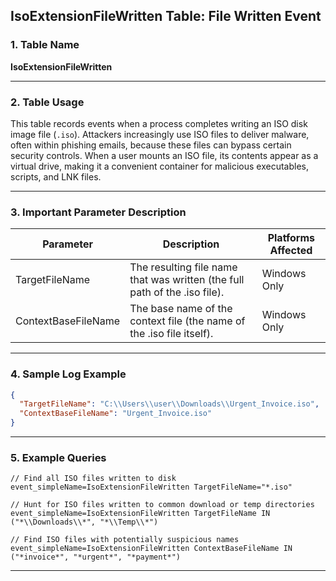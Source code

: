 ## IsoExtensionFileWritten Table: File Written Event

### 1. Table Name
**IsoExtensionFileWritten**

---

### 2. Table Usage
This table records events when a process completes writing an ISO disk image file (`.iso`). Attackers increasingly use ISO files to deliver malware, often within phishing emails, because these files can bypass certain security controls. When a user mounts an ISO file, its contents appear as a virtual drive, making it a convenient container for malicious executables, scripts, and LNK files.

---

### 3. Important Parameter Description

| Parameter | Description | Platforms Affected |
|---|---|---|
| TargetFileName | The resulting file name that was written (the full path of the .iso file). | Windows Only |
| ContextBaseFileName | The base name of the context file (the name of the .iso file itself). | Windows Only |

---

### 4. Sample Log Example

```json
{
  "TargetFileName": "C:\\Users\\user\\Downloads\\Urgent_Invoice.iso",
  "ContextBaseFileName": "Urgent_Invoice.iso"
}
```
---
### 5. Example Queries
```xql
// Find all ISO files written to disk
event_simpleName=IsoExtensionFileWritten TargetFileName="*.iso"

// Hunt for ISO files written to common download or temp directories
event_simpleName=IsoExtensionFileWritten TargetFileName IN ("*\\Downloads\\*", "*\\Temp\\*")

// Find ISO files with potentially suspicious names
event_simpleName=IsoExtensionFileWritten ContextBaseFileName IN ("*invoice*", "*urgent*", "*payment*")
```
---